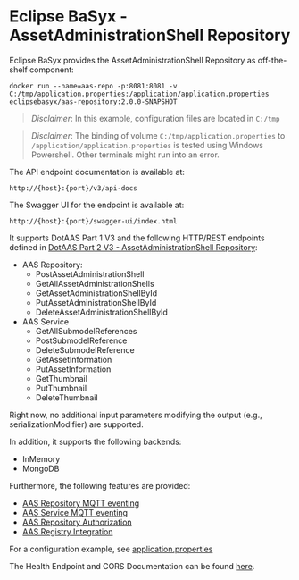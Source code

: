 # Eclipse BaSyx - AssetAdministrationShell Repository 
Eclipse BaSyx provides the AssetAdministrationShell Repository as off-the-shelf component:

    docker run --name=aas-repo -p:8081:8081 -v C:/tmp/application.properties:/application/application.properties eclipsebasyx/aas-repository:2.0.0-SNAPSHOT 

> *Disclaimer*: In this example, configuration files are located in `C:/tmp`

> *Disclaimer*: The binding of volume `C:/tmp/application.properties` to `/application/application.properties` is tested using Windows Powershell. Other terminals might run into an error.

The API endpoint documentation is available at:

	http://{host}:{port}/v3/api-docs
	
The Swagger UI for the endpoint is available at:

	http://{host}:{port}/swagger-ui/index.html

It supports DotAAS Part 1 V3 and the following HTTP/REST endpoints defined in [DotAAS Part 2 V3 - AssetAdministrationShell Repository](https://app.swaggerhub.com/apis/Plattform_i40/AssetAdministrationShellRepositoryServiceSpecification/V3.0_SSP-001):

* AAS Repository:
  * PostAssetAdministrationShell
  * GetAllAssetAdministrationShells
  * GetAssetAdministrationShellById
  * PutAssetAdministrationShellById
  * DeleteAssetAdministrationShellById
* AAS Service
  * GetAllSubmodelReferences
  * PostSubmodelReference
  * DeleteSubmodelReference
  * GetAssetInformation
  * PutAssetInformation
  * GetThumbnail
  * PutThumbnail
  * DeleteThumbnail

Right now, no additional input parameters modifying the output (e.g., serializationModifier) are supported.

In addition, it supports the following backends:
* InMemory
* MongoDB

Furthermore, the following features are provided:
* [AAS Repository MQTT eventing](basyx.aasrepository-feature-mqtt/)
* [AAS Service MQTT eventing](../basyx.aasservice/basyx.aasservice-feature-mqtt/)
* [AAS Repository Authorization](basyx.aasrepository-feature-authorization)
* [AAS Registry Integration](basyx.aasrepository-feature-registry-integration)

For a configuration example, see [application.properties](basyx.aasrepository.component/src/main/resources/application.properties)

The Health Endpoint and CORS Documentation can be found [here](../docs/Readme.md). 
